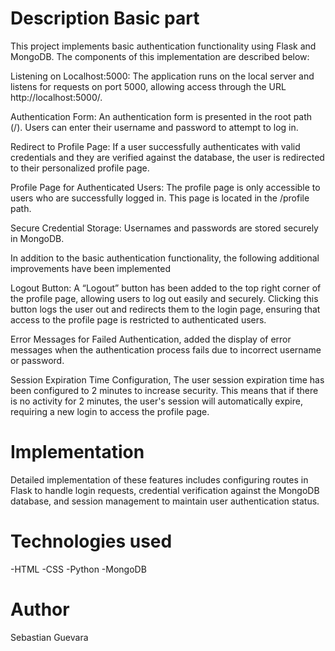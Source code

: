 # Description Basic part
This project implements basic authentication functionality using Flask and MongoDB. The components of this implementation are described below:

Listening on Localhost:5000: The application runs on the local server and listens for requests on port 5000, 
allowing access through the URL http://localhost:5000/.

Authentication Form: An authentication form is presented in the root path (/).
Users can enter their username and password to attempt to log in.

Redirect to Profile Page: If a user successfully authenticates with valid credentials and they are verified against the database,
the user is redirected to their personalized profile page.

Profile Page for Authenticated Users: The profile page is only accessible to users who are successfully logged in.
This page is located in the /profile path.

Secure Credential Storage: Usernames and passwords are stored securely in MongoDB.



In addition to the basic authentication functionality, the following additional improvements have been implemented

Logout Button: A “Logout” button has been added to the top right corner of the profile page, allowing users to log out easily and securely. 
Clicking this button logs the user out and redirects them to the login page, ensuring that access to the profile page is restricted to authenticated users.

Error Messages for Failed Authentication, added the display of error messages when the authentication process fails due to incorrect username or password.

Session Expiration Time Configuration, The user session expiration time has been configured to 2 minutes to increase security. 
This means that if there is no activity for 2 minutes, the user's session will automatically expire, requiring a new login to access the profile page.

# Implementation
Detailed implementation of these features includes configuring routes in Flask to handle login requests,
credential verification against the MongoDB database, and session management to maintain user authentication status.

# Technologies used
-HTML -CSS -Python -MongoDB 

# Author
Sebastian Guevara
